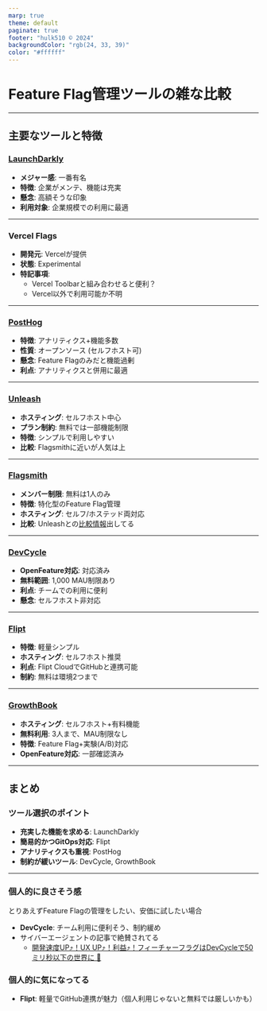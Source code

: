 ```yaml
---
marp: true
theme: default
paginate: true
footer: "hulk510 © 2024"
backgroundColor: "rgb(24, 33, 39)"
color: "#ffffff"
---
```


# Feature Flag管理ツールの雑な比較

---

## 主要なツールと特徴

### [**LaunchDarkly**](https://launchdarkly.com)

- **メジャー感**: 一番有名
- **特徴**: 企業がメンテ、機能は充実
- **懸念**: 高額そうな印象
- **利用対象**: 企業規模での利用に最適

---

### **Vercel Flags**

- **開発元**: Vercelが提供
- **状態**: Experimental
- **特記事項**:
  - Vercel Toolbarと組み合わせると便利？
  - Vercel以外で利用可能か不明

---

### [**PostHog**](https://posthog.com)

- **特徴**: アナリティクス+機能多数
- **性質**: オープンソース (セルフホスト可)
- **懸念**: Feature Flagのみだと機能過剰
- **利点**: アナリティクスと併用に最適

---

### [**Unleash**](https://github.com/Unleash/unleash)

- **ホスティング**: セルフホスト中心
- **プラン制約**: 無料では一部機能制限
- **特徴**: シンプルで利用しやすい
- **比較**: Flagsmithに近いが人気は上

---

### [**Flagsmith**](https://github.com/Flagsmith/flagsmith)

- **メンバー制限**: 無料は1人のみ
- **特徴**: 特化型のFeature Flag管理
- **ホスティング**: セルフ/ホステッド両対応
- **比較**: Unleashとの[比較情報](https://www.flagsmith.com/compare/flagsmith-vs-unleash)出してる

---

### [**DevCycle**](https://www.devcycle.com)

- **OpenFeature対応**: 対応済み
- **無料範囲**: 1,000 MAU制限あり
- **利点**: チームでの利用に便利
- **懸念**: セルフホスト非対応

---

### [**Flipt**](https://github.com/flipt-io/flipt)

- **特徴**: 軽量シンプル
- **ホスティング**: セルフホスト推奨
- **利点**: Flipt CloudでGitHubと連携可能
- **制約**: 無料は環境2つまで

---

### [**GrowthBook**](https://github.com/growthbook/growthbook)

- **ホスティング**: セルフホスト+有料機能
- **無料利用**: 3人まで、MAU制限なし
- **特徴**: Feature Flag+実験(A/B)対応
- **OpenFeature対応**: 一部確認済み

---

## まとめ

### **ツール選択のポイント**

- **充実した機能を求める**: LaunchDarkly
- **簡易的かつGitOps対応**: Flipt
- **アナリティクスも重視**: PostHog
- **制約が緩いツール**: DevCycle, GrowthBook

---

### **個人的に良さそう感**

とりあえずFeature Flagの管理をしたい、安価に試したい場合

- **DevCycle**: チーム利用に便利そう、制約緩め
- サイバーエージェントの記事で絶賛されてる
  - [開発速度UP⤴️！UX UP⤴️！利益⤴️！フィーチャーフラグはDevCycleで50ミリ秒以下の世界に 🚀](https://zenn.dev/gunta/articles/79f77bdc285874#%E3%81%BE%E3%81%A8%E3%82%81)

### 個人的に気になってる

- **Flipt**: 軽量でGitHub連携が魅力（個人利用じゃないと無料では厳しいかも）
